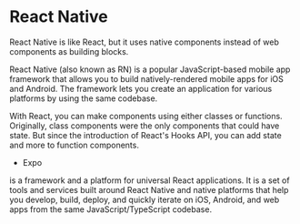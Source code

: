 # React Native

React Native is like React, but it uses native components instead of web components as building blocks. 

React Native (also known as RN) is a popular JavaScript-based mobile app framework that allows you to build natively-rendered mobile apps for iOS and Android. The framework lets you create an application for various platforms by using the same codebase.

With React, you can make components using either classes or functions. Originally, class components were the only components that could have state. But since the introduction of React's Hooks API, you can add state and more to function components.


- Expo 

is a framework and a platform for universal React applications. It is a set of tools and services built around React Native and native platforms that help you develop, build, deploy, and quickly iterate on iOS, Android, and web apps from the same JavaScript/TypeScript codebase.

